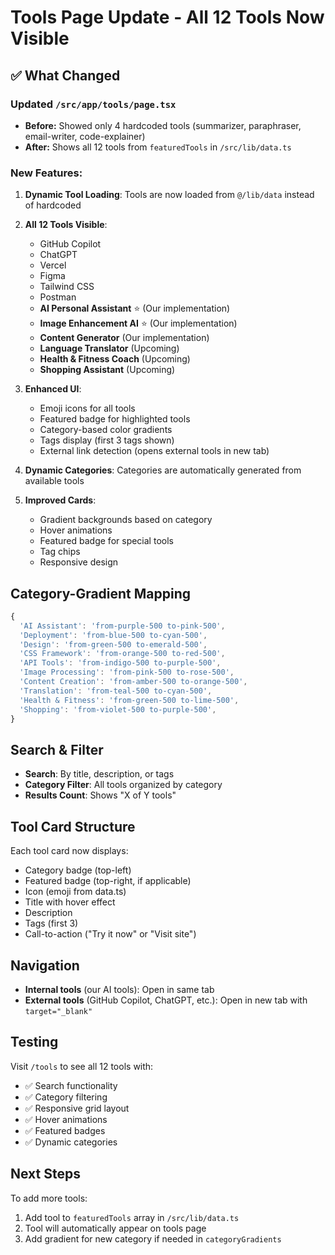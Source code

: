 # Tools Page Update - All 12 Tools Now Visible

## ✅ What Changed

### Updated `/src/app/tools/page.tsx`

- **Before:** Showed only 4 hardcoded tools (summarizer, paraphraser, email-writer, code-explainer)
- **After:** Shows all 12 tools from `featuredTools` in `/src/lib/data.ts`

### New Features:

1. **Dynamic Tool Loading**: Tools are now loaded from `@/lib/data` instead of hardcoded
2. **All 12 Tools Visible**:

   - GitHub Copilot
   - ChatGPT
   - Vercel
   - Figma
   - Tailwind CSS
   - Postman
   - **AI Personal Assistant** ⭐ (Our implementation)
   - **Image Enhancement AI** ⭐ (Our implementation)
   - **Content Generator** (Our implementation)
   - **Language Translator** (Upcoming)
   - **Health & Fitness Coach** (Upcoming)
   - **Shopping Assistant** (Upcoming)

3. **Enhanced UI**:

   - Emoji icons for all tools
   - Featured badge for highlighted tools
   - Category-based color gradients
   - Tags display (first 3 tags shown)
   - External link detection (opens external tools in new tab)

4. **Dynamic Categories**: Categories are automatically generated from available tools

5. **Improved Cards**:
   - Gradient backgrounds based on category
   - Hover animations
   - Featured badge for special tools
   - Tag chips
   - Responsive design

## Category-Gradient Mapping

```typescript
{
  'AI Assistant': 'from-purple-500 to-pink-500',
  'Deployment': 'from-blue-500 to-cyan-500',
  'Design': 'from-green-500 to-emerald-500',
  'CSS Framework': 'from-orange-500 to-red-500',
  'API Tools': 'from-indigo-500 to-purple-500',
  'Image Processing': 'from-pink-500 to-rose-500',
  'Content Creation': 'from-amber-500 to-orange-500',
  'Translation': 'from-teal-500 to-cyan-500',
  'Health & Fitness': 'from-green-500 to-lime-500',
  'Shopping': 'from-violet-500 to-purple-500',
}
```

## Search & Filter

- **Search**: By title, description, or tags
- **Category Filter**: All tools organized by category
- **Results Count**: Shows "X of Y tools"

## Tool Card Structure

Each tool card now displays:

- Category badge (top-left)
- Featured badge (top-right, if applicable)
- Icon (emoji from data.ts)
- Title with hover effect
- Description
- Tags (first 3)
- Call-to-action ("Try it now" or "Visit site")

## Navigation

- **Internal tools** (our AI tools): Open in same tab
- **External tools** (GitHub Copilot, ChatGPT, etc.): Open in new tab with `target="_blank"`

## Testing

Visit `/tools` to see all 12 tools with:

- ✅ Search functionality
- ✅ Category filtering
- ✅ Responsive grid layout
- ✅ Hover animations
- ✅ Featured badges
- ✅ Dynamic categories

## Next Steps

To add more tools:

1. Add tool to `featuredTools` array in `/src/lib/data.ts`
2. Tool will automatically appear on tools page
3. Add gradient for new category if needed in `categoryGradients`
